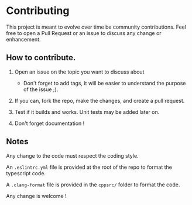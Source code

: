 # Contributing

This project is meant to evolve over time be community contributions.
Feel free to open a Pull Request or an issue to discuss any change or
enhancement.

## How to contribute.

1. Open an issue on the topic you want to discuss about
    - Don't forget to add tags, it will be easier to understand the purpose of
    the issue ;).

2. If you can, fork the repo, make the changes, and create a pull request.
3. Test if it builds and works. Unit tests may be added later on.
4. Don't forget documentation !

## Notes

Any change to the code must respect the coding style.

An `.eslintrc.yml` file is provided at the root of the repo to format the
typescript code.

A `.clang-format` file is provided in the `cppsrc/` folder to format the code.

Any change is welcome !
